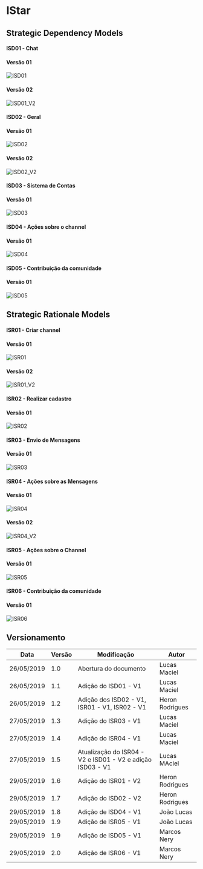 # IStar

## Strategic Dependency Models

#### ISD01 - Chat

#### Versão 01
![ISD01](../img/Modelagem/isd_chat_v1.png)

#### Versão 02
![ISD01_V2](../img/Modelagem/isd_chat_v2.png)

#### ISD02 - Geral

#### Versão 01
![ISD02](../img/Modelagem/i_sd_geral_v1.jpg)

#### Versão 02
![ISD02_V2](../img/Modelagem/i_sd_geral_v2.jpg)

#### ISD03 - Sistema de Contas

#### Versão 01
![ISD03](../img/Modelagem/isd_accounts_system_v1.png)

#### ISD04 - Ações sobre o channel

#### Versão 01

![ISD04](../img/Modelagem/ISD04.png)

#### ISD05 - Contribuição da comunidade

#### Versão 01

![ISD05](../img/Modelagem/contribuicaosd.png)

## Strategic Rationale Models

#### ISR01 - Criar channel

#### Versão 01
![ISR01](../img/Modelagem/i_sr_channel_v1.jpg)

#### Versão 02
![ISR01_V2](../img/Modelagem/i_sr_channel_v2.jpg)

#### ISR02 - Realizar cadastro

#### Versão 01
![ISR02](../img/Modelagem/i_sr_cadastro_v1.jpg)

#### ISR03 - Envio de Mensagens

#### Versão 01
![ISR03](../img/Modelagem/isr_send_message_v1.png)

#### ISR04 - Ações sobre as Mensagens

#### Versão 01
![ISR04](../img/Modelagem/isr_message_actions_v1.png)

#### Versão 02

![ISR04_V2](../img/Modelagem/isr_message_actions_v2.png)

#### ISR05 - Ações sobre o Channel

#### Versão 01

![ISR05](../img/Modelagem/ISR05.png)

#### ISR06 - Contribuição da comunidade

#### Versão 01

![ISR06](../img/Modelagem/contribuicaosr.png)


## Versionamento

| Data | Versão | Modificação | Autor |
|  --- | ------ | ----------- | ----- |
| 26/05/2019 | 1.0 | Abertura do documento | Lucas Maciel |
| 26/05/2019 | 1.1 | Adição do ISD01 - V1 | Lucas Maciel |
| 26/05/2019 | 1.2 | Adição dos ISD02 - V1, ISR01 - V1, ISR02 - V1 | Heron Rodrigues |
| 27/05/2019 | 1.3 | Adição do ISR03 - V1 | Lucas Maciel |
| 27/05/2019 | 1.4 | Adição do ISR04 - V1 | Lucas Maciel |
| 27/05/2019 | 1.5 | Atualização do ISR04 - V2 e ISD01 - V2 e adição ISD03 - V1 | Lucas MAciel |
| 29/05/2019 | 1.6 | Adição do ISR01 - V2 | Heron Rodrigues |
| 29/05/2019 | 1.7 | Adição do ISD02 - V2 | Heron Rodrigues |
| 29/05/2019 | 1.8 | Adição de ISD04 - V1 | João Lucas |
| 29/05/2019 | 1.9 | Adição de ISR05 - V1 | João Lucas |
| 29/05/2019 | 1.9 | Adição de ISD05 - V1 | Marcos Nery |
| 29/05/2019 | 2.0 | Adição de ISR06 - V1 | Marcos Nery |
